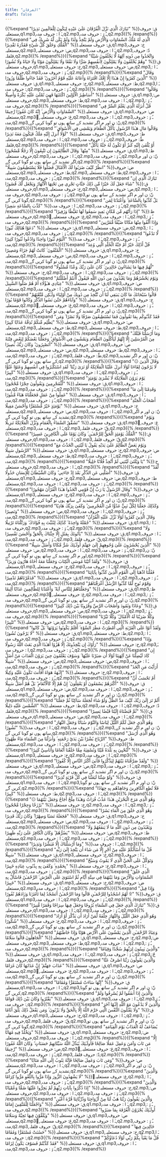 ```yaml
---
title: "الفرقان"
draft: false
---
```

 {{%expand "تَبَارَكَ الَّذِي نَزَّلَ الْفُرْقَانَ عَلَىٰ عَبْدِهِ لِيَكُونَ لِلْعَالَمِينَ نَذِيرًا" %}}ق: حروف مستعلیہ,q1.mp3,ـَ ا :  حروف مدہ,q2.mp3,ـُ و٘ :  حروف مدہ,q2.mp3{{% /expand%}}{{%expand "الَّذِي لَهُ مُلْكُ السَّمَاوَاتِ وَالْأَرْضِ وَلَمْ يَتَّخِذْ وَلَدًا وَلَمْ يَكُن لَّهُ شَرِيكٌ فِي الْمُلْكِ وَخَلَقَ كُلَّ شَيْءٍ فَقَدَّرَهُ تَقْدِيرًا" %}}ق: حروف مستعلیہ,q1.mp3,خ: حروف مستعلیہ,q2.mp3,ض: حروف مستعلیہ,q2.mp3,ـَ ا :  حروف مدہ,q2.mp3,دّ: حروف قلقلہ,q2.mp3{{% /expand%}}{{%expand "وَاتَّخَذُوا مِن دُونِهِ آلِهَةً لَّا يَخْلُقُونَ شَيْئًا وَهُمْ يُخْلَقُونَ وَلَا يَمْلِكُونَ لِأَنفُسِهِمْ ضَرًّا وَلَا نَفْعًا وَلَا يَمْلِكُونَ مَوْتًا وَلَا حَيَاةً وَلَا نُشُورًا" %}}ق: حروف مستعلیہ,q1.mp3,خ: حروف مستعلیہ,q2.mp3,ض: حروف مستعلیہ,q2.mp3,ـَ ا :  حروف مدہ,q2.mp3,ـُ و٘ :  حروف مدہ,q2.mp3{{% /expand%}}{{%expand "وَقَالَ الَّذِينَ كَفَرُوا إِنْ هَـٰذَا إِلَّا إِفْكٌ افْتَرَاهُ وَأَعَانَهُ عَلَيْهِ قَوْمٌ آخَرُونَ ۖ فَقَدْ جَاءُوا ظُلْمًا وَزُورًا" %}}ق: حروف مستعلیہ,q1.mp3,خ: حروف مستعلیہ,q2.mp3,ظ: حروف مستعلیہ,q2.mp3,ـَ ا :  حروف مدہ,q2.mp3,ـُ و٘ :  حروف مدہ,q2.mp3{{% /expand%}}{{%expand "وَقَالُوا أَسَاطِيرُ الْأَوَّلِينَ اكْتَتَبَهَا فَهِيَ تُمْلَىٰ عَلَيْهِ بُكْرَةً وَأَصِيلًا" %}}ق: حروف مستعلیہ,q1.mp3,ص: حروف مستعلیہ,q2.mp3,ط: حروف مستعلیہ,q2.mp3,ـَ ا :  حروف مدہ,q2.mp3,ـُ و٘ :  حروف مدہ,q2.mp3{{% /expand%}}{{%expand "قُلْ أَنزَلَهُ الَّذِي يَعْلَمُ السِّرَّ فِي السَّمَاوَاتِ وَالْأَرْضِ ۚ إِنَّهُ كَانَ غَفُورًا رَّحِيمًا" %}}ق: حروف مستعلیہ,q1.mp3,ض: حروف مستعلیہ,q2.mp3,ُغ: حروف مستعلیہ,q2.mp3,ـَ ا :  حروف مدہ,q2.mp3,ـُ و٘ :  حروف مدہ,q2.mp3,نّ: ن اور م اگر تشدید کے ساتھ ہوں تو گونا کریں گے,q2.mp3{{% /expand%}}{{%expand "وَقَالُوا مَالِ هَـٰذَا الرَّسُولِ يَأْكُلُ الطَّعَامَ وَيَمْشِي فِي الْأَسْوَاقِ ۙ لَوْلَا أُنزِلَ إِلَيْهِ مَلَكٌ فَيَكُونَ مَعَهُ نَذِيرًا" %}}ق: حروف مستعلیہ,q1.mp3,ط: حروف مستعلیہ,q2.mp3,ـَ ا :  حروف مدہ,q2.mp3,ـُ و٘ :  حروف مدہ,q2.mp3,طّ: حروف قلقلہ,q2.mp3{{% /expand%}}{{%expand "أَوْ يُلْقَىٰ إِلَيْهِ كَنزٌ أَوْ تَكُونُ لَهُ جَنَّةٌ يَأْكُلُ مِنْهَا ۚ وَقَالَ الظَّالِمُونَ إِن تَتَّبِعُونَ إِلَّا رَجُلًا مَّسْحُورًا" %}}ق: حروف مستعلیہ,q1.mp3,ظ: حروف مستعلیہ,q2.mp3,ـَ ا :  حروف مدہ,q2.mp3,ـُ و٘ :  حروف مدہ,q2.mp3,نّ: ن اور م اگر تشدید کے ساتھ ہوں تو گونا کریں گے,q2.mp3{{% /expand%}}{{%expand "انظُرْ كَيْفَ ضَرَبُوا لَكَ الْأَمْثَالَ فَضَلُّوا فَلَا يَسْتَطِيعُونَ سَبِيلًا" %}}ض: حروف مستعلیہ,q2.mp3,ط: حروف مستعلیہ,q2.mp3,ظ: حروف مستعلیہ,q2.mp3,ـَ ا :  حروف مدہ,q2.mp3,ـُ و٘ :  حروف مدہ,q2.mp3{{% /expand%}}{{%expand "تَبَارَكَ الَّذِي إِن شَاءَ جَعَلَ لَكَ خَيْرًا مِّن ذَٰلِكَ جَنَّاتٍ تَجْرِي مِن تَحْتِهَا الْأَنْهَارُ وَيَجْعَل لَّكَ قُصُورًا" %}}ق: حروف مستعلیہ,q1.mp3,خ: حروف مستعلیہ,q2.mp3,ص: حروف مستعلیہ,q2.mp3,ـَ ا :  حروف مدہ,q2.mp3,ـُ و٘ :  حروف مدہ,q2.mp3,نّ: ن اور م اگر تشدید کے ساتھ ہوں تو گونا کریں گے,q2.mp3{{% /expand%}}{{%expand "بَلْ كَذَّبُوا بِالسَّاعَةِ ۖ وَأَعْتَدْنَا لِمَن كَذَّبَ بِالسَّاعَةِ سَعِيرًا" %}}ـَ ا :  حروف مدہ,q2.mp3,ـُ و٘ :  حروف مدہ,q2.mp3{{% /expand%}}{{%expand "إِذَا رَأَتْهُم مِّن مَّكَانٍ بَعِيدٍ سَمِعُوا لَهَا تَغَيُّظًا وَزَفِيرًا" %}}ظ: حروف مستعلیہ,q2.mp3,ُغ: حروف مستعلیہ,q2.mp3,ـَ ا :  حروف مدہ,q2.mp3,ـُ و٘ :  حروف مدہ,q2.mp3{{% /expand%}}{{%expand "وَإِذَا أُلْقُوا مِنْهَا مَكَانًا ضَيِّقًا مُّقَرَّنِينَ دَعَوْا هُنَالِكَ ثُبُورًا" %}}ق: حروف مستعلیہ,q1.mp3,ض: حروف مستعلیہ,q2.mp3,ـَ ا :  حروف مدہ,q2.mp3,ـُ و٘ :  حروف مدہ,q2.mp3{{% /expand%}}{{%expand "لَّا تَدْعُوا الْيَوْمَ ثُبُورًا وَاحِدًا وَادْعُوا ثُبُورًا كَثِيرًا" %}}ـَ ا :  حروف مدہ,q2.mp3,ـُ و٘ :  حروف مدہ,q2.mp3{{% /expand%}}{{%expand "قُلْ أَذَٰلِكَ خَيْرٌ أَمْ جَنَّةُ الْخُلْدِ الَّتِي وُعِدَ الْمُتَّقُونَ ۚ كَانَتْ لَهُمْ جَزَاءً وَمَصِيرًا" %}}ق: حروف مستعلیہ,q1.mp3,خ: حروف مستعلیہ,q2.mp3,ص: حروف مستعلیہ,q2.mp3,ـَ ا :  حروف مدہ,q2.mp3,ـُ و٘ :  حروف مدہ,q2.mp3,نّ: ن اور م اگر تشدید کے ساتھ ہوں تو گونا کریں گے,q2.mp3{{% /expand%}}{{%expand "لَّهُمْ فِيهَا مَا يَشَاءُونَ خَالِدِينَ ۚ كَانَ عَلَىٰ رَبِّكَ وَعْدًا مَّسْئُولًا" %}}خ: حروف مستعلیہ,q2.mp3,ـَ ا :  حروف مدہ,q2.mp3,ـُ و٘ :  حروف مدہ,q2.mp3{{% /expand%}}{{%expand "وَيَوْمَ يَحْشُرُهُمْ وَمَا يَعْبُدُونَ مِن دُونِ اللَّهِ فَيَقُولُ أَأَنتُمْ أَضْلَلْتُمْ عِبَادِي هَـٰؤُلَاءِ أَمْ هُمْ ضَلُّوا السَّبِيلَ" %}}ق: حروف مستعلیہ,q1.mp3,ض: حروف مستعلیہ,q2.mp3,ـَ ا :  حروف مدہ,q2.mp3,ـُ و٘ :  حروف مدہ,q2.mp3{{% /expand%}}{{%expand "قَالُوا سُبْحَانَكَ مَا كَانَ يَنبَغِي لَنَا أَن نَّتَّخِذَ مِن دُونِكَ مِنْ أَوْلِيَاءَ وَلَـٰكِن مَّتَّعْتَهُمْ وَآبَاءَهُمْ حَتَّىٰ نَسُوا الذِّكْرَ وَكَانُوا قَوْمًا بُورًا" %}}ق: حروف مستعلیہ,q1.mp3,خ: حروف مستعلیہ,q2.mp3,ُغ: حروف مستعلیہ,q2.mp3,ـَ ا :  حروف مدہ,q2.mp3,ـُ و٘ :  حروف مدہ,q2.mp3,نّ: ن اور م اگر تشدید کے ساتھ ہوں تو گونا کریں گے,q2.mp3{{% /expand%}}{{%expand "فَقَدْ كَذَّبُوكُم بِمَا تَقُولُونَ فَمَا تَسْتَطِيعُونَ صَرْفًا وَلَا نَصْرًا ۚ وَمَن يَظْلِم مِّنكُمْ نُذِقْهُ عَذَابًا كَبِيرًا" %}}ق: حروف مستعلیہ,q1.mp3,ص: حروف مستعلیہ,q2.mp3,ط: حروف مستعلیہ,q2.mp3,ظ: حروف مستعلیہ,q2.mp3,ـَ ا :  حروف مدہ,q2.mp3,ـُ و٘ :  حروف مدہ,q2.mp3{{% /expand%}}{{%expand "وَمَا أَرْسَلْنَا قَبْلَكَ مِنَ الْمُرْسَلِينَ إِلَّا إِنَّهُمْ لَيَأْكُلُونَ الطَّعَامَ وَيَمْشُونَ فِي الْأَسْوَاقِ ۗ وَجَعَلْنَا بَعْضَكُمْ لِبَعْضٍ فِتْنَةً أَتَصْبِرُونَ ۗ وَكَانَ رَبُّكَ بَصِيرًا" %}}ق: حروف مستعلیہ,q1.mp3,ص: حروف مستعلیہ,q2.mp3,ض: حروف مستعلیہ,q2.mp3,ط: حروف مستعلیہ,q2.mp3,ـَ ا :  حروف مدہ,q2.mp3,ـُ و٘ :  حروف مدہ,q2.mp3,طّ: حروف قلقلہ,q2.mp3,نّ: ن اور م اگر تشدید کے ساتھ ہوں تو گونا کریں گے,q2.mp3{{% /expand%}}{{%expand "۞ وَقَالَ الَّذِينَ لَا يَرْجُونَ لِقَاءَنَا لَوْلَا أُنزِلَ عَلَيْنَا الْمَلَائِكَةُ أَوْ نَرَىٰ رَبَّنَا ۗ لَقَدِ اسْتَكْبَرُوا فِي أَنفُسِهِمْ وَعَتَوْا عُتُوًّا كَبِيرًا" %}}ق: حروف مستعلیہ,q1.mp3,ـَ ا :  حروف مدہ,q2.mp3,ـُ و٘ :  حروف مدہ,q2.mp3{{% /expand%}}{{%expand "يَوْمَ يَرَوْنَ الْمَلَائِكَةَ لَا بُشْرَىٰ يَوْمَئِذٍ لِّلْمُجْرِمِينَ وَيَقُولُونَ حِجْرًا مَّحْجُورًا" %}}ق: حروف مستعلیہ,q1.mp3,ـَ ا :  حروف مدہ,q2.mp3,ـُ و٘ :  حروف مدہ,q2.mp3{{% /expand%}}{{%expand "وَقَدِمْنَا إِلَىٰ مَا عَمِلُوا مِنْ عَمَلٍ فَجَعَلْنَاهُ هَبَاءً مَّنثُورًا" %}}ق: حروف مستعلیہ,q1.mp3,ـَ ا :  حروف مدہ,q2.mp3,ـُ و٘ :  حروف مدہ,q2.mp3{{% /expand%}}{{%expand "أَصْحَابُ الْجَنَّةِ يَوْمَئِذٍ خَيْرٌ مُّسْتَقَرًّا وَأَحْسَنُ مَقِيلًا" %}}ق: حروف مستعلیہ,q1.mp3,خ: حروف مستعلیہ,q2.mp3,ص: حروف مستعلیہ,q2.mp3,ـَ ا :  حروف مدہ,q2.mp3,نّ: ن اور م اگر تشدید کے ساتھ ہوں تو گونا کریں گے,q2.mp3{{% /expand%}}{{%expand "وَيَوْمَ تَشَقَّقُ السَّمَاءُ بِالْغَمَامِ وَنُزِّلَ الْمَلَائِكَةُ تَنزِيلًا" %}}ق: حروف مستعلیہ,q1.mp3,ُغ: حروف مستعلیہ,q2.mp3,ـَ ا :  حروف مدہ,q2.mp3,قّ: حروف قلقلہ,q2.mp3{{% /expand%}}{{%expand "الْمُلْكُ يَوْمَئِذٍ الْحَقُّ لِلرَّحْمَـٰنِ ۚ وَكَانَ يَوْمًا عَلَى الْكَافِرِينَ عَسِيرًا" %}}ق: حروف مستعلیہ,q1.mp3,ـَ ا :  حروف مدہ,q2.mp3,قّ: حروف قلقلہ,q2.mp3{{% /expand%}}{{%expand "وَيَوْمَ يَعَضُّ الظَّالِمُ عَلَىٰ يَدَيْهِ يَقُولُ يَا لَيْتَنِي اتَّخَذْتُ مَعَ الرَّسُولِ سَبِيلًا" %}}ق: حروف مستعلیہ,q1.mp3,خ: حروف مستعلیہ,q2.mp3,ض: حروف مستعلیہ,q2.mp3,ظ: حروف مستعلیہ,q2.mp3,ـَ ا :  حروف مدہ,q2.mp3,ـُ و٘ :  حروف مدہ,q2.mp3{{% /expand%}}{{%expand "يَا وَيْلَتَىٰ لَيْتَنِي لَمْ أَتَّخِذْ فُلَانًا خَلِيلًا" %}}خ: حروف مستعلیہ,q2.mp3,ـَ ا :  حروف مدہ,q2.mp3{{% /expand%}}{{%expand "لَّقَدْ أَضَلَّنِي عَنِ الذِّكْرِ بَعْدَ إِذْ جَاءَنِي ۗ وَكَانَ الشَّيْطَانُ لِلْإِنسَانِ خَذُولًا" %}}ق: حروف مستعلیہ,q1.mp3,خ: حروف مستعلیہ,q2.mp3,ض: حروف مستعلیہ,q2.mp3,ط: حروف مستعلیہ,q2.mp3,ـَ ا :  حروف مدہ,q2.mp3,ـُ و٘ :  حروف مدہ,q2.mp3{{% /expand%}}{{%expand "وَقَالَ الرَّسُولُ يَا رَبِّ إِنَّ قَوْمِي اتَّخَذُوا هَـٰذَا الْقُرْآنَ مَهْجُورًا" %}}ق: حروف مستعلیہ,q1.mp3,خ: حروف مستعلیہ,q2.mp3,ـَ ا :  حروف مدہ,q2.mp3,ـُ و٘ :  حروف مدہ,q2.mp3,نّ: ن اور م اگر تشدید کے ساتھ ہوں تو گونا کریں گے,q2.mp3{{% /expand%}}{{%expand "وَكَذَٰلِكَ جَعَلْنَا لِكُلِّ نَبِيٍّ عَدُوًّا مِّنَ الْمُجْرِمِينَ ۗ وَكَفَىٰ بِرَبِّكَ هَادِيًا وَنَصِيرًا" %}}ص: حروف مستعلیہ,q2.mp3,ـَ ا :  حروف مدہ,q2.mp3,ـُ و٘ :  حروف مدہ,q2.mp3{{% /expand%}}{{%expand "وَقَالَ الَّذِينَ كَفَرُوا لَوْلَا نُزِّلَ عَلَيْهِ الْقُرْآنُ جُمْلَةً وَاحِدَةً ۚ كَذَٰلِكَ لِنُثَبِّتَ بِهِ فُؤَادَكَ ۖ وَرَتَّلْنَاهُ تَرْتِيلًا" %}}ق: حروف مستعلیہ,q1.mp3,ـَ ا :  حروف مدہ,q2.mp3,ـُ و٘ :  حروف مدہ,q2.mp3{{% /expand%}}{{%expand "وَلَا يَأْتُونَكَ بِمَثَلٍ إِلَّا جِئْنَاكَ بِالْحَقِّ وَأَحْسَنَ تَفْسِيرًا" %}}ق: حروف مستعلیہ,q1.mp3,ـَ ا :  حروف مدہ,q2.mp3,ـُ و٘ :  حروف مدہ,q2.mp3,قّ: حروف قلقلہ,q2.mp3{{% /expand%}}{{%expand "الَّذِينَ يُحْشَرُونَ عَلَىٰ وُجُوهِهِمْ إِلَىٰ جَهَنَّمَ أُولَـٰئِكَ شَرٌّ مَّكَانًا وَأَضَلُّ سَبِيلًا" %}}ض: حروف مستعلیہ,q2.mp3,ـَ ا :  حروف مدہ,q2.mp3,ـُ و٘ :  حروف مدہ,q2.mp3,نّ: ن اور م اگر تشدید کے ساتھ ہوں تو گونا کریں گے,q2.mp3{{% /expand%}}{{%expand "وَلَقَدْ آتَيْنَا مُوسَى الْكِتَابَ وَجَعَلْنَا مَعَهُ أَخَاهُ هَارُونَ وَزِيرًا" %}}ق: حروف مستعلیہ,q1.mp3,خ: حروف مستعلیہ,q2.mp3,ـَ ا :  حروف مدہ,q2.mp3,ـُ و٘ :  حروف مدہ,q2.mp3{{% /expand%}}{{%expand "فَقُلْنَا اذْهَبَا إِلَى الْقَوْمِ الَّذِينَ كَذَّبُوا بِآيَاتِنَا فَدَمَّرْنَاهُمْ تَدْمِيرًا" %}}ق: حروف مستعلیہ,q1.mp3,ـَ ا :  حروف مدہ,q2.mp3,ـُ و٘ :  حروف مدہ,q2.mp3{{% /expand%}}{{%expand "وَقَوْمَ نُوحٍ لَّمَّا كَذَّبُوا الرُّسُلَ أَغْرَقْنَاهُمْ وَجَعَلْنَاهُمْ لِلنَّاسِ آيَةً ۖ وَأَعْتَدْنَا لِلظَّالِمِينَ عَذَابًا أَلِيمًا" %}}ق: حروف مستعلیہ,q1.mp3,ظ: حروف مستعلیہ,q2.mp3,ُغ: حروف مستعلیہ,q2.mp3,ـَ ا :  حروف مدہ,q2.mp3,ـُ و٘ :  حروف مدہ,q2.mp3,نّ: ن اور م اگر تشدید کے ساتھ ہوں تو گونا کریں گے,q2.mp3{{% /expand%}}{{%expand "وَعَادًا وَثَمُودَ وَأَصْحَابَ الرَّسِّ وَقُرُونًا بَيْنَ ذَٰلِكَ كَثِيرًا" %}}ق: حروف مستعلیہ,q1.mp3,ص: حروف مستعلیہ,q2.mp3,ـَ ا :  حروف مدہ,q2.mp3,ـُ و٘ :  حروف مدہ,q2.mp3{{% /expand%}}{{%expand "وَكُلًّا ضَرَبْنَا لَهُ الْأَمْثَالَ ۖ وَكُلًّا تَبَّرْنَا تَتْبِيرًا" %}}ض: حروف مستعلیہ,q2.mp3,ـَ ا :  حروف مدہ,q2.mp3{{% /expand%}}{{%expand "وَلَقَدْ أَتَوْا عَلَى الْقَرْيَةِ الَّتِي أُمْطِرَتْ مَطَرَ السَّوْءِ ۚ أَفَلَمْ يَكُونُوا يَرَوْنَهَا ۚ بَلْ كَانُوا لَا يَرْجُونَ نُشُورًا" %}}ق: حروف مستعلیہ,q1.mp3,ط: حروف مستعلیہ,q2.mp3,ـَ ا :  حروف مدہ,q2.mp3,ـُ و٘ :  حروف مدہ,q2.mp3{{% /expand%}}{{%expand "وَإِذَا رَأَوْكَ إِن يَتَّخِذُونَكَ إِلَّا هُزُوًا أَهَـٰذَا الَّذِي بَعَثَ اللَّهُ رَسُولًا" %}}خ: حروف مستعلیہ,q2.mp3,ـَ ا :  حروف مدہ,q2.mp3,ـُ و٘ :  حروف مدہ,q2.mp3{{% /expand%}}{{%expand "إِن كَادَ لَيُضِلُّنَا عَنْ آلِهَتِنَا لَوْلَا أَن صَبَرْنَا عَلَيْهَا ۚ وَسَوْفَ يَعْلَمُونَ حِينَ يَرَوْنَ الْعَذَابَ مَنْ أَضَلُّ سَبِيلًا" %}}ص: حروف مستعلیہ,q2.mp3,ض: حروف مستعلیہ,q2.mp3,ـَ ا :  حروف مدہ,q2.mp3,ـُ و٘ :  حروف مدہ,q2.mp3{{% /expand%}}{{%expand "أَرَأَيْتَ مَنِ اتَّخَذَ إِلَـٰهَهُ هَوَاهُ أَفَأَنتَ تَكُونُ عَلَيْهِ وَكِيلًا" %}}خ: حروف مستعلیہ,q2.mp3,ـَ ا :  حروف مدہ,q2.mp3,ـُ و٘ :  حروف مدہ,q2.mp3{{% /expand%}}{{%expand "أَمْ تَحْسَبُ أَنَّ أَكْثَرَهُمْ يَسْمَعُونَ أَوْ يَعْقِلُونَ ۚ إِنْ هُمْ إِلَّا كَالْأَنْعَامِ ۖ بَلْ هُمْ أَضَلُّ سَبِيلًا" %}}ق: حروف مستعلیہ,q1.mp3,ض: حروف مستعلیہ,q2.mp3,ـَ ا :  حروف مدہ,q2.mp3,ـُ و٘ :  حروف مدہ,q2.mp3,نّ: ن اور م اگر تشدید کے ساتھ ہوں تو گونا کریں گے,q2.mp3{{% /expand%}}{{%expand "أَلَمْ تَرَ إِلَىٰ رَبِّكَ كَيْفَ مَدَّ الظِّلَّ وَلَوْ شَاءَ لَجَعَلَهُ سَاكِنًا ثُمَّ جَعَلْنَا الشَّمْسَ عَلَيْهِ دَلِيلًا" %}}ظ: حروف مستعلیہ,q2.mp3,ـَ ا :  حروف مدہ,q2.mp3,دّ: حروف قلقلہ,q2.mp3{{% /expand%}}{{%expand "ثُمَّ قَبَضْنَاهُ إِلَيْنَا قَبْضًا يَسِيرًا" %}}ق: حروف مستعلیہ,q1.mp3,ض: حروف مستعلیہ,q2.mp3,ـَ ا :  حروف مدہ,q2.mp3{{% /expand%}}{{%expand "وَهُوَ الَّذِي جَعَلَ لَكُمُ اللَّيْلَ لِبَاسًا وَالنَّوْمَ سُبَاتًا وَجَعَلَ النَّهَارَ نُشُورًا" %}}ـَ ا :  حروف مدہ,q2.mp3,ـُ و٘ :  حروف مدہ,q2.mp3,نّ: ن اور م اگر تشدید کے ساتھ ہوں تو گونا کریں گے,q2.mp3{{% /expand%}}{{%expand "وَهُوَ الَّذِي أَرْسَلَ الرِّيَاحَ بُشْرًا بَيْنَ يَدَيْ رَحْمَتِهِ ۚ وَأَنزَلْنَا مِنَ السَّمَاءِ مَاءً طَهُورًا" %}}ط: حروف مستعلیہ,q2.mp3,ـَ ا :  حروف مدہ,q2.mp3,ـُ و٘ :  حروف مدہ,q2.mp3{{% /expand%}}{{%expand "لِّنُحْيِيَ بِهِ بَلْدَةً مَّيْتًا وَنُسْقِيَهُ مِمَّا خَلَقْنَا أَنْعَامًا وَأَنَاسِيَّ كَثِيرًا" %}}ق: حروف مستعلیہ,q1.mp3,خ: حروف مستعلیہ,q2.mp3,ـَ ا :  حروف مدہ,q2.mp3{{% /expand%}}{{%expand "وَلَقَدْ صَرَّفْنَاهُ بَيْنَهُمْ لِيَذَّكَّرُوا فَأَبَىٰ أَكْثَرُ النَّاسِ إِلَّا كُفُورًا" %}}ق: حروف مستعلیہ,q1.mp3,ص: حروف مستعلیہ,q2.mp3,ـَ ا :  حروف مدہ,q2.mp3,ـُ و٘ :  حروف مدہ,q2.mp3,نّ: ن اور م اگر تشدید کے ساتھ ہوں تو گونا کریں گے,q2.mp3{{% /expand%}}{{%expand "وَلَوْ شِئْنَا لَبَعَثْنَا فِي كُلِّ قَرْيَةٍ نَّذِيرًا" %}}ق: حروف مستعلیہ,q1.mp3,ـَ ا :  حروف مدہ,q2.mp3,نّ: ن اور م اگر تشدید کے ساتھ ہوں تو گونا کریں گے,q2.mp3{{% /expand%}}{{%expand "فَلَا تُطِعِ الْكَافِرِينَ وَجَاهِدْهُم بِهِ جِهَادًا كَبِيرًا" %}}ط: حروف مستعلیہ,q2.mp3,ـَ ا :  حروف مدہ,q2.mp3{{% /expand%}}{{%expand "۞ وَهُوَ الَّذِي مَرَجَ الْبَحْرَيْنِ هَـٰذَا عَذْبٌ فُرَاتٌ وَهَـٰذَا مِلْحٌ أُجَاجٌ وَجَعَلَ بَيْنَهُمَا بَرْزَخًا وَحِجْرًا مَّحْجُورًا" %}}خ: حروف مستعلیہ,q2.mp3,ـَ ا :  حروف مدہ,q2.mp3,ـُ و٘ :  حروف مدہ,q2.mp3{{% /expand%}}{{%expand "وَهُوَ الَّذِي خَلَقَ مِنَ الْمَاءِ بَشَرًا فَجَعَلَهُ نَسَبًا وَصِهْرًا ۗ وَكَانَ رَبُّكَ قَدِيرًا" %}}ق: حروف مستعلیہ,q1.mp3,خ: حروف مستعلیہ,q2.mp3,ص: حروف مستعلیہ,q2.mp3,ـَ ا :  حروف مدہ,q2.mp3,ـُ و٘ :  حروف مدہ,q2.mp3{{% /expand%}}{{%expand "وَيَعْبُدُونَ مِن دُونِ اللَّهِ مَا لَا يَنفَعُهُمْ وَلَا يَضُرُّهُمْ ۗ وَكَانَ الْكَافِرُ عَلَىٰ رَبِّهِ ظَهِيرًا" %}}ض: حروف مستعلیہ,q2.mp3,ظ: حروف مستعلیہ,q2.mp3,ـَ ا :  حروف مدہ,q2.mp3,ـُ و٘ :  حروف مدہ,q2.mp3{{% /expand%}}{{%expand "وَمَا أَرْسَلْنَاكَ إِلَّا مُبَشِّرًا وَنَذِيرًا" %}}ـَ ا :  حروف مدہ,q2.mp3{{% /expand%}}{{%expand "قُلْ مَا أَسْأَلُكُمْ عَلَيْهِ مِنْ أَجْرٍ إِلَّا مَن شَاءَ أَن يَتَّخِذَ إِلَىٰ رَبِّهِ سَبِيلًا" %}}ق: حروف مستعلیہ,q1.mp3,خ: حروف مستعلیہ,q2.mp3,ـَ ا :  حروف مدہ,q2.mp3{{% /expand%}}{{%expand "وَتَوَكَّلْ عَلَى الْحَيِّ الَّذِي لَا يَمُوتُ وَسَبِّحْ بِحَمْدِهِ ۚ وَكَفَىٰ بِهِ بِذُنُوبِ عِبَادِهِ خَبِيرًا" %}}خ: حروف مستعلیہ,q2.mp3,ـَ ا :  حروف مدہ,q2.mp3,ـُ و٘ :  حروف مدہ,q2.mp3{{% /expand%}}{{%expand "الَّذِي خَلَقَ السَّمَاوَاتِ وَالْأَرْضَ وَمَا بَيْنَهُمَا فِي سِتَّةِ أَيَّامٍ ثُمَّ اسْتَوَىٰ عَلَى الْعَرْشِ ۚ الرَّحْمَـٰنُ فَاسْأَلْ بِهِ خَبِيرًا" %}}ق: حروف مستعلیہ,q1.mp3,خ: حروف مستعلیہ,q2.mp3,ض: حروف مستعلیہ,q2.mp3,ـَ ا :  حروف مدہ,q2.mp3{{% /expand%}}{{%expand "وَإِذَا قِيلَ لَهُمُ اسْجُدُوا لِلرَّحْمَـٰنِ قَالُوا وَمَا الرَّحْمَـٰنُ أَنَسْجُدُ لِمَا تَأْمُرُنَا وَزَادَهُمْ نُفُورًا ۩" %}}ق: حروف مستعلیہ,q1.mp3,ـَ ا :  حروف مدہ,q2.mp3,ـُ و٘ :  حروف مدہ,q2.mp3{{% /expand%}}{{%expand "تَبَارَكَ الَّذِي جَعَلَ فِي السَّمَاءِ بُرُوجًا وَجَعَلَ فِيهَا سِرَاجًا وَقَمَرًا مُّنِيرًا" %}}ق: حروف مستعلیہ,q1.mp3,ـَ ا :  حروف مدہ,q2.mp3,ـُ و٘ :  حروف مدہ,q2.mp3{{% /expand%}}{{%expand "وَهُوَ الَّذِي جَعَلَ اللَّيْلَ وَالنَّهَارَ خِلْفَةً لِّمَنْ أَرَادَ أَن يَذَّكَّرَ أَوْ أَرَادَ شُكُورًا" %}}خ: حروف مستعلیہ,q2.mp3,ـَ ا :  حروف مدہ,q2.mp3,ـُ و٘ :  حروف مدہ,q2.mp3,نّ: ن اور م اگر تشدید کے ساتھ ہوں تو گونا کریں گے,q2.mp3{{% /expand%}}{{%expand "وَعِبَادُ الرَّحْمَـٰنِ الَّذِينَ يَمْشُونَ عَلَى الْأَرْضِ هَوْنًا وَإِذَا خَاطَبَهُمُ الْجَاهِلُونَ قَالُوا سَلَامًا" %}}ق: حروف مستعلیہ,q1.mp3,خ: حروف مستعلیہ,q2.mp3,ض: حروف مستعلیہ,q2.mp3,ط: حروف مستعلیہ,q2.mp3,ـَ ا :  حروف مدہ,q2.mp3,ـُ و٘ :  حروف مدہ,q2.mp3{{% /expand%}}{{%expand "وَالَّذِينَ يَبِيتُونَ لِرَبِّهِمْ سُجَّدًا وَقِيَامًا" %}}ق: حروف مستعلیہ,q1.mp3,ـَ ا :  حروف مدہ,q2.mp3,ـُ و٘ :  حروف مدہ,q2.mp3,جّ: حروف قلقلہ,q2.mp3{{% /expand%}}{{%expand "وَالَّذِينَ يَقُولُونَ رَبَّنَا اصْرِفْ عَنَّا عَذَابَ جَهَنَّمَ ۖ إِنَّ عَذَابَهَا كَانَ غَرَامًا" %}}ق: حروف مستعلیہ,q1.mp3,ص: حروف مستعلیہ,q2.mp3,ُغ: حروف مستعلیہ,q2.mp3,ـَ ا :  حروف مدہ,q2.mp3,ـُ و٘ :  حروف مدہ,q2.mp3,نّ: ن اور م اگر تشدید کے ساتھ ہوں تو گونا کریں گے,q2.mp3{{% /expand%}}{{%expand "إِنَّهَا سَاءَتْ مُسْتَقَرًّا وَمُقَامًا" %}}ق: حروف مستعلیہ,q1.mp3,ـَ ا :  حروف مدہ,q2.mp3,نّ: ن اور م اگر تشدید کے ساتھ ہوں تو گونا کریں گے,q2.mp3{{% /expand%}}{{%expand "وَالَّذِينَ إِذَا أَنفَقُوا لَمْ يُسْرِفُوا وَلَمْ يَقْتُرُوا وَكَانَ بَيْنَ ذَٰلِكَ قَوَامًا" %}}ق: حروف مستعلیہ,q1.mp3,ـَ ا :  حروف مدہ,q2.mp3,ـُ و٘ :  حروف مدہ,q2.mp3{{% /expand%}}{{%expand "وَالَّذِينَ لَا يَدْعُونَ مَعَ اللَّهِ إِلَـٰهًا آخَرَ وَلَا يَقْتُلُونَ النَّفْسَ الَّتِي حَرَّمَ اللَّهُ إِلَّا بِالْحَقِّ وَلَا يَزْنُونَ ۚ وَمَن يَفْعَلْ ذَٰلِكَ يَلْقَ أَثَامًا" %}}ق: حروف مستعلیہ,q1.mp3,خ: حروف مستعلیہ,q2.mp3,ـَ ا :  حروف مدہ,q2.mp3,ـُ و٘ :  حروف مدہ,q2.mp3,قّ: حروف قلقلہ,q2.mp3,نّ: ن اور م اگر تشدید کے ساتھ ہوں تو گونا کریں گے,q2.mp3{{% /expand%}}{{%expand "يُضَاعَفْ لَهُ الْعَذَابُ يَوْمَ الْقِيَامَةِ وَيَخْلُدْ فِيهِ مُهَانًا" %}}ق: حروف مستعلیہ,q1.mp3,خ: حروف مستعلیہ,q2.mp3,ض: حروف مستعلیہ,q2.mp3,ـَ ا :  حروف مدہ,q2.mp3{{% /expand%}}{{%expand "إِلَّا مَن تَابَ وَآمَنَ وَعَمِلَ عَمَلًا صَالِحًا فَأُولَـٰئِكَ يُبَدِّلُ اللَّهُ سَيِّئَاتِهِمْ حَسَنَاتٍ ۗ وَكَانَ اللَّهُ غَفُورًا رَّحِيمًا" %}}ص: حروف مستعلیہ,q2.mp3,ُغ: حروف مستعلیہ,q2.mp3,ـَ ا :  حروف مدہ,q2.mp3,ـُ و٘ :  حروف مدہ,q2.mp3,دّ: حروف قلقلہ,q2.mp3{{% /expand%}}{{%expand "وَمَن تَابَ وَعَمِلَ صَالِحًا فَإِنَّهُ يَتُوبُ إِلَى اللَّهِ مَتَابًا" %}}ص: حروف مستعلیہ,q2.mp3,ـَ ا :  حروف مدہ,q2.mp3,ـُ و٘ :  حروف مدہ,q2.mp3,نّ: ن اور م اگر تشدید کے ساتھ ہوں تو گونا کریں گے,q2.mp3{{% /expand%}}{{%expand "وَالَّذِينَ لَا يَشْهَدُونَ الزُّورَ وَإِذَا مَرُّوا بِاللَّغْوِ مَرُّوا كِرَامًا" %}}ُغ: حروف مستعلیہ,q2.mp3,ـَ ا :  حروف مدہ,q2.mp3,ـُ و٘ :  حروف مدہ,q2.mp3{{% /expand%}}{{%expand "وَالَّذِينَ إِذَا ذُكِّرُوا بِآيَاتِ رَبِّهِمْ لَمْ يَخِرُّوا عَلَيْهَا صُمًّا وَعُمْيَانًا" %}}خ: حروف مستعلیہ,q2.mp3,ص: حروف مستعلیہ,q2.mp3,ـَ ا :  حروف مدہ,q2.mp3,ـُ و٘ :  حروف مدہ,q2.mp3{{% /expand%}}{{%expand "وَالَّذِينَ يَقُولُونَ رَبَّنَا هَبْ لَنَا مِنْ أَزْوَاجِنَا وَذُرِّيَّاتِنَا قُرَّةَ أَعْيُنٍ وَاجْعَلْنَا لِلْمُتَّقِينَ إِمَامًا" %}}ق: حروف مستعلیہ,q1.mp3,ـَ ا :  حروف مدہ,q2.mp3,ـُ و٘ :  حروف مدہ,q2.mp3{{% /expand%}}{{%expand "أُولَـٰئِكَ يُجْزَوْنَ الْغُرْفَةَ بِمَا صَبَرُوا وَيُلَقَّوْنَ فِيهَا تَحِيَّةً وَسَلَامًا" %}}ق: حروف مستعلیہ,q1.mp3,ص: حروف مستعلیہ,q2.mp3,ُغ: حروف مستعلیہ,q2.mp3,ـَ ا :  حروف مدہ,q2.mp3,ـُ و٘ :  حروف مدہ,q2.mp3,قّ: حروف قلقلہ,q2.mp3{{% /expand%}}{{%expand "خَالِدِينَ فِيهَا ۚ حَسُنَتْ مُسْتَقَرًّا وَمُقَامًا" %}}ق: حروف مستعلیہ,q1.mp3,خ: حروف مستعلیہ,q2.mp3,ـَ ا :  حروف مدہ,q2.mp3{{% /expand%}}{{%expand "قُلْ مَا يَعْبَأُ بِكُمْ رَبِّي لَوْلَا دُعَاؤُكُمْ ۖ فَقَدْ كَذَّبْتُمْ فَسَوْفَ يَكُونُ لِزَامًا" %}}ق: حروف مستعلیہ,q1.mp3,ـَ ا :  حروف مدہ,q2.mp3,ـُ و٘ :  حروف مدہ,q2.mp3{{% /expand%}}